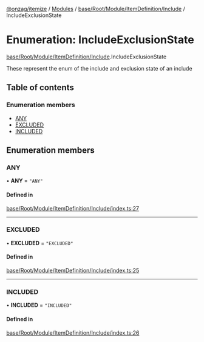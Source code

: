 [@onzag/itemize](../README.md) / [Modules](../modules.md) / [base/Root/Module/ItemDefinition/Include](../modules/base_Root_Module_ItemDefinition_Include.md) / IncludeExclusionState

# Enumeration: IncludeExclusionState

[base/Root/Module/ItemDefinition/Include](../modules/base_Root_Module_ItemDefinition_Include.md).IncludeExclusionState

These represent the enum of the include and exclusion state of an include

## Table of contents

### Enumeration members

- [ANY](base_Root_Module_ItemDefinition_Include.IncludeExclusionState.md#any)
- [EXCLUDED](base_Root_Module_ItemDefinition_Include.IncludeExclusionState.md#excluded)
- [INCLUDED](base_Root_Module_ItemDefinition_Include.IncludeExclusionState.md#included)

## Enumeration members

### ANY

• **ANY** = `"ANY"`

#### Defined in

[base/Root/Module/ItemDefinition/Include/index.ts:27](https://github.com/onzag/itemize/blob/f2db74a5/base/Root/Module/ItemDefinition/Include/index.ts#L27)

___

### EXCLUDED

• **EXCLUDED** = `"EXCLUDED"`

#### Defined in

[base/Root/Module/ItemDefinition/Include/index.ts:25](https://github.com/onzag/itemize/blob/f2db74a5/base/Root/Module/ItemDefinition/Include/index.ts#L25)

___

### INCLUDED

• **INCLUDED** = `"INCLUDED"`

#### Defined in

[base/Root/Module/ItemDefinition/Include/index.ts:26](https://github.com/onzag/itemize/blob/f2db74a5/base/Root/Module/ItemDefinition/Include/index.ts#L26)
